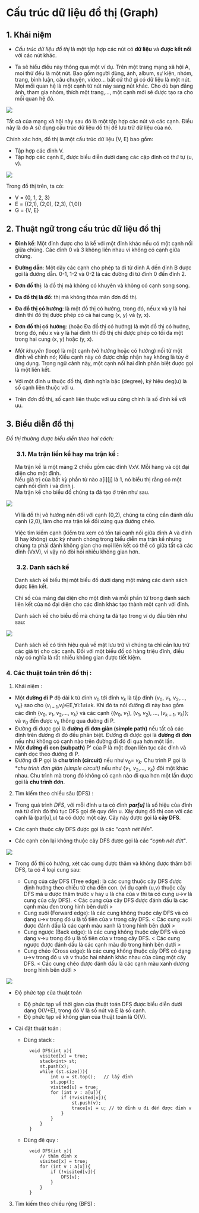 # Cấu trúc dữ liệu đồ thị (Graph)


## 1\. Khái niệm <br>
- *Cấu trúc dữ liệu đồ thị* là một tập hợp các nút có **dữ liệu** và **được kết nối** với các nút khác.<br>

 - Ta sẽ hiểu điều này thông qua một ví dụ. Trên một trang mạng xã hội A, mọi thứ đều là một nút. Bao gồm người dùng, ảnh, album, sự kiện, nhóm, trang, bình luận, câu chuyện, video… bất cứ thứ gì có dữ liệu là một nút. Mọi mối quan hệ là một cạnh từ nút này sang nút khác. Cho dù bạn đăng ảnh, tham gia nhóm, thích một trang,…, một cạnh mới sẽ được tạo ra cho mối quan hệ đó.

<img src="https://tek4.vn/public_files/00628c0e-b774-4e38-af5d-c077c6f4c88b">

Tất cả của mạng xã hội này sau đó là một tập hợp các nút và các cạnh. Điều này là do A sử dụng cấu trúc dữ liệu đồ thị để lưu trữ dữ liệu của nó.

Chính xác hơn, đồ thị là một cấu trúc dữ liệu (V, E) bao gồm:

- Tập hợp các đỉnh V.
- Tập hợp các cạnh E, được biểu diễn dưới dạng các cặp đỉnh có thứ tự (u, v).

<img src="https://tek4.vn/public_files/2dd17e0f-e455-44ca-b209-425b3ffb82d7">

Trong đồ thị trên, ta có:

- V = {0, 1, 2, 3}
- E = {(2,1), (2,0), (2,3), (1,0)}
- G = {V, E}

## 2\. Thuật ngữ trong cấu trúc dữ liệu đồ thị
- **Đỉnh kề**: Một đỉnh được cho là kề với một đỉnh khác nếu có một cạnh nối giữa chúng. Các đỉnh 0 và 3 không liền nhau vì không có cạnh giữa chúng.<br>

- **Đường dẫn**: Một dãy các cạnh cho phép ta đi từ đỉnh A đến đỉnh B được gọi là đường dẫn. 0-1, 1-2 và 0-2 là các đường đi từ đỉnh 0 đến đỉnh 2.<br>

- **Đơn đồ thị**: là đồ thị mà không có khuyên và không có cạnh song song.

- **Đa đồ thị là đồ**: thị mà không thỏa mãn đơn đồ thị.

- **Đa đồ thị có hướng**: là một đồ thị có hướng, trong đó, nếu x và y là hai đỉnh thì đồ thị được phép có cả hai cung (x, y) và (y, x).

- **Đơn đồ thị có hướng**: (hoặc Đa đồ thị có hướng) là một đồ thị có hướng, trong đó, nếu x và y là hai đỉnh thì đồ thị chỉ được phép có tối đa một trong hai cung (x, y) hoặc (y, x).<br>

- *Một khuyên* (loop) là một cạnh (vô hướng hoặc có hướng) nối từ một đỉnh về chính nó; Kiểu cạnh này có được chấp nhận hay không là tùy ở ứng dụng. Trong ngữ cảnh này, một cạnh nối hai đỉnh phân biệt được gọi là một liên kết. <br>

- Với một đinh u thuộc đồ thị, định nghĩa bậc (degree), ký hiệu deg(u) là số cạnh liên thuộc với u. <br>

- Trên đơn đồ thị, số cạnh liên thuộc với uu cũng chính là số đỉnh kề với uu. <br> 

## 3\. Biểu diễn đồ thị

*Đồ thị thường được biểu diễn theo hai cách:*

### <ul> 3.1. Ma trận liền kề hay ma trận kề : </ul>

<ul> Ma trận kề là một mảng 2 chiều gồm các đỉnh VxV. Mỗi hàng và cột đại diện cho một đỉnh. <br>
Nếu giá trị của bất kỳ phần tử nào a[i][j] là 1, nó biểu thị rằng có một cạnh nối đỉnh i và đỉnh j. <br>
Ma trận kề cho biểu đồ chúng ta đã tạo ở trên như sau.</ul>

<img src="https://tek4.vn/public_files/fbb4fe7a-d822-4170-ac61-8d401a80b388" > <br>

<ul>
Vì là đồ thị vô hướng nên đối với cạnh (0,2), chúng ta cũng cần đánh dấu cạnh (2,0), làm cho ma trận kề đối xứng qua đường chéo.

Việc tìm kiếm cạnh (kiểm tra xem có tồn tại cạnh nối giữa đỉnh A và đỉnh B hay không) cực kỳ nhanh chóng trong biểu diễn ma trận kề nhưng chúng ta phải dành không gian cho mọi liên kết có thể có giữa tất cả các đỉnh (VxV), vì vậy nó đòi hỏi nhiều không gian hơn.
</ul>

### <ul> 3.2. Danh sách kề </ul>
<ul>
Danh sách kề biểu thị một biểu đồ dưới dạng một mảng các danh sách được liên kết.

Chỉ số của mảng đại diện cho một đỉnh và mỗi phần tử trong danh sách liên kết của nó đại diện cho các đỉnh khác tạo thành một cạnh với đỉnh.

Danh sách kề cho biểu đồ mà chúng ta đã tạo trong ví dụ đầu tiên như sau:
</ul>

<img src = "https://tek4.vn/public_files/7d5843e5-6373-49d0-b011-26ac04559563"> <br>

<ul>
Danh sách kề có tính hiệu quả về mặt lưu trữ vì chúng ta chỉ cần lưu trữ các giá trị cho các cạnh. Đối với một biểu đồ có hàng triệu đỉnh, điều này có nghĩa là rất nhiều không gian được tiết kiệm.
</ul>

### 4\. Các thuật toán trên đồ thị : 

1. Khái niệm :

 - Một **đường đi P** độ dài k từ đỉnh $v_0$ tới đỉnh $v_k$ là tập đỉnh {$v_0$, $v_1$, $v_2$,..., $v_k$} sao cho ($v_{i−1}$,$v_i$)∈E,∀i:1≤i≤k. Khi đó ta nói đường đi này bao gồm các đỉnh \{$v_0$, $v_1$, $v_2$,..., $v_k$\} và các cạnh \{($v_0$, $v_1$), ($v_1$, $v_2$), ..., ($v_{k - 1}$, $v_k$)\}; và $v_0$ đến được $v_k$ thông qua đường đi P. <br>
 - Đường đi được gọi là **đường đi đơn giản (simple path)** nếu tất cả các đỉnh trên đường đi đó đều phân biệt. Đường đi được gọi là **đường đi đơn** nếu như không có cạnh nào trên đường đi đó đi qua hơn một lần. <br>
- Một **đường đi con (subpath)** P' của P là một đoạn liên tục các đỉnh và cạnh dọc theo đường đi P.<br>
- Đường đi P gọi là **chu trình (circuit)** nếu như $v_0$= $v_k$​. Chu trình P gọi là **chu trình đơn giản (simple circuit)* nếu như \{$v_1$, $v_2$,..., $v_k$\} đôi một khác nhau. Chu trình mà trong đó không có cạnh nào đi qua hơn một lần được gọi là **chu trình đơn**. <br>

2. Tìm kiếm theo chiều sâu (DFS) :

- Trong quá trình *DFS*, với mỗi đỉnh u ta có đỉnh ***par[u]*** là số hiệu của đỉnh mà từ đỉnh đó thủ tục DFS gọi đệ quy đến u. Xây dựng đồ thị con với các cạnh là (par[u],u) ta có được một cây. Cây này được gọi là **cây DFS**.

- Các cạnh thuộc cây DFS được gọi là các “*cạnh nét liền*”.

- Các cạnh còn lại không thuộc cây DFS được gọi là các “*cạnh nét đứt*".

<img src = "https://vnoi.info/wiki/uploads/Depth-First-Search-Tree_img1.png">

- Trong đồ thị có hướng, xét các cung được thăm và không được thăm bởi DFS, ta có 4 loại cung sau:

    - Cung của cây DFS (Tree edge): là các cung thuộc cây DFS được định hướng theo chiều từ cha đến con. (ví dụ cạnh (u,v) thuộc cây DFS mà u được thăm trước v hay u là cha của v thì ta có cung u→v là cung của cây DFS). < Các cung của cây DFS được đánh dấu là các cạnh màu đen trong hình bên dưới >
    - Cung xuôi (Forward edge): là các cung không thuộc cây DFS và có dạng u→v trong đó u là tổ tiên của v trong cây DFS. < Các cung xuôi được đánh dấu là các cạnh màu xanh lá trong hình bên dưới >
    - Cung ngược (Back edge): là các cung không thuộc cây DFS và có dạng v→u trong đó u là tổ tiên của v trong cây DFS. < Các cung ngược được đánh dấu là các cạnh màu đỏ trong hình bên dưới >
    - Cung chéo (Cross edge): là các cung không thuộc cây DFS có dạng u→v trong đó u và v thuộc hai nhánh khác nhau của cùng một cây DFS. < Các cung chéo được đánh dấu là các cạnh màu xanh dương trong hình bên dưới >

![](https://vnoi.info/wiki/uploads/Depth-First-Search-Tree_img2.png)

- Độ phức tạp của thuật toán 

    - Độ phức tạp về thời gian của thuật toán DFS được biểu diễn dưới dạng O(V+E), trong đó V là số nút và E là số cạnh.
    - Độ phức tạp về không gian của thuật toán là O(V).

- Cài đặt thuật toán :
    - Dùng stack :
    
            void DFS(int x){
                visited[x] = true;
                stack<int> st;
                st.push(x);
                while (st.size()){
                    int u = st.top();   // lấy đỉnh
                    st.pop();
                    visited[u] = true;
                    for (int v : a[u]){
                        if (!visited[v]){
                            st.push(v);
                            trace[v] = u; // từ đỉnh u đi đến được đỉnh v
                        }
                    }
                }
            }

    - Dùng đệ quy :

            void DFS(int x){
                // thăm đỉnh x
                visited[x] = true;
                for (int v : a[x]){
                    if (!visited[v]){
                        DFS[v];
                    }
                }
            }

3. Tìm kiếm theo chiều rộng (BFS) :

